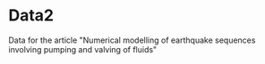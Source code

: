 # Data2
Data for the article "Numerical modelling of earthquake sequences involving pumping and valving of fluids"

